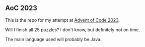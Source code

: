 ## AoC 2023

This is the repo for my attempt at [Advent of Code 2023](https://adventofcode.com/).

Will I finish all 25 puzzles? I don't know, but definitely not on time.

The main language used will probably be Java.